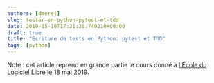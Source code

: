 ```yaml
---
authors: [dmerej]
slug: tester-en-python-pytest-et-tdd
date: 2019-05-18T17:21:28.749210+00:00
draft: true
title: "Écriture de tests en Python: pytest et TDD"
tags: [python]
---
```


Note : cet article reprend en grande partie le cours donné à [l'École du Logiciel Libre](https://e2li.org) le 18 mai 2019.

<!--more-->
